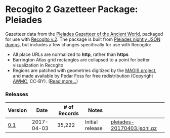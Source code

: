 # Recogito 2 Gazetteer Package: Pleiades

Gazetteer data from the [Pleiades Gazetteer of the Ancient World](http://pleiades.stoa.org),
packaged for use with [Recogito v.2](http://github.com/pelagios/recogito2). The package is
built from [Pleiades nightly JSON dumps](https://pleiades.stoa.org/downloads), but includes a few
changes specifically for use with Recogito:

- All place URLs are normalized to __http__, rather than __https__
- Barrington Atlas grid rectangles are collapsed to a point for better visualization in Recogito
- Regions are patched with geometries digitized by the [MAGIS project](http://cgma.depauw.edu/MAGIS/), and
  made available by Pedar Foss for free redistribution (Copyright [AWMC](http://awmc.unc.edu), CC-BY).
  ([Read more...](https://github.com/pelagios/gazetteer-data/tree/master/magis-pleiades-regions))

### Releases

| Version                                                                     | Date       | # of Records | Notes           |                                                                                  |
|-----------------------------------------------------------------------------|------------|--------------|----------------|----------------------------------------------------------------------------------|
|[0.1](https://github.com/pelagios/recogito2-places-pleiades/releases/tag/0.1)| 2017-04-03 | 35,222 | Initial release |[pleiades-20170403.jsonl.gz](https://github.com/pelagios/recogito2-places-pleiades/releases/download/0.1/pleiades-20170403.jsonl.gz)|
